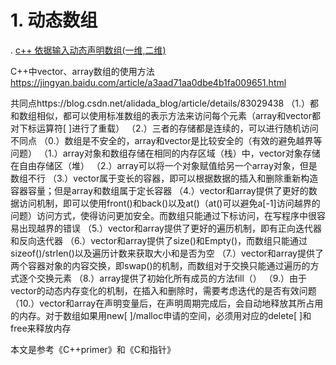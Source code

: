 # 1. 动态数组


. [c++ 依据输入动态声明数组(一维,二维)](https://www.cnblogs.com/mengfanrong/p/3812717.html)

C++中vector、array数组的使用方法  
https://jingyan.baidu.com/article/a3aad71aa0dbe4b1fa009651.html















共同点https://blog.csdn.net/alidada_blog/article/details/83029438
（1.）都和数组相似，都可以使用标准数组的表示方法来访问每个元素（array和vector都对下标运算符[ ]进行了重载）
（2.）三者的存储都是连续的，可以进行随机访问
不同点
（0.）数组是不安全的，array和vector是比较安全的（有效的避免越界等问题）
（1.）array对象和数组存储在相同的内存区域（栈）中，vector对象存储在自由存储区（堆）
（2.）array可以将一个对象赋值给另一个array对象，但是数组不行
（3.）vector属于变长的容器，即可以根据数据的插入和删除重新构造容器容量；但是array和数组属于定长容器
（4.）vector和array提供了更好的数据访问机制，即可以使用front()和back()以及at()（at()可以避免a[-1]访问越界的问题）访问方式，使得访问更加安全。而数组只能通过下标访问，在写程序中很容易出现越界的错误
（5.）vector和array提供了更好的遍历机制，即有正向迭代器和反向迭代器
（6.）vector和array提供了size()和Empty()，而数组只能通过sizeof()/strlen()以及遍历计数来获取大小和是否为空
（7.）vector和array提供了两个容器对象的内容交换，即swap()的机制，而数组对于交换只能通过遍历的方式逐个交换元素
（8.）array提供了初始化所有成员的方法fill（）
（9.）由于vector的动态内存变化的机制，在插入和删除时，需要考虑迭代的是否有效问题
（10.）vector和array在声明变量后，在声明周期完成后，会自动地释放其所占用的内存。对于数组如果用new[ ]/malloc申请的空间，必须用对应的delete[ ]和free来释放内存

本文是参考《C++primer》和《C和指针》























































































































